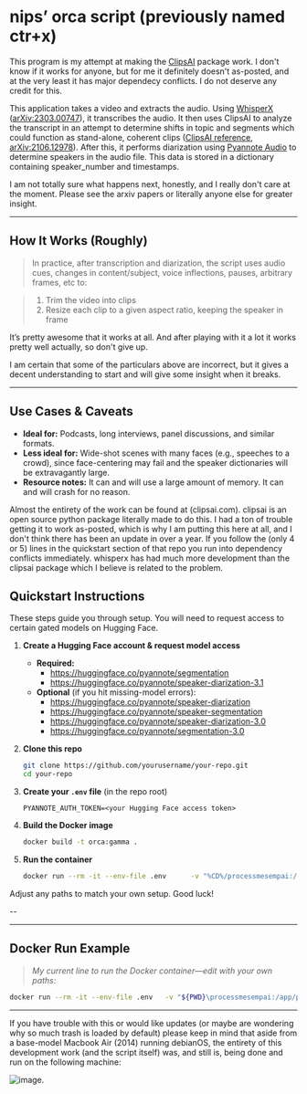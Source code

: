 # nips’ orca script (previously named ctr+x)

This program is my attempt at making the [ClipsAI](https://github.com/ClipsAI/clipsai) package work. I don't know if it works for anyone, but for me it definitely doesn't as-posted, and at the very least it has major dependecy conflicts. I do not deserve any credit for this.

This application takes a video and extracts the audio. Using [WhisperX](https://github.com/m-bain/whisperX) ([arXiv:2303.00747](https://arxiv.org/abs/2303.00747)), it transcribes the audio. It then uses ClipsAI to analyze the transcript in an attempt to determine shifts in topic and segments which could function as stand-alone, coherent clips ([ClipsAI reference](https://www.clipsai.com/references/clip), [arXiv:2106.12978](https://arxiv.org/abs/2106.12978)). After this, it performs diarization using [Pyannote Audio](https://github.com/pyannote/pyannote-audio) to determine speakers in the audio file. This data is stored in a dictionary containing speaker_number and timestamps.

I am not totally sure what happens next, honestly, and I really don't care at the moment. Please see the arxiv papers or literally anyone else for greater insight.

---

## How It Works (Roughly)
> In practice, after transcription and diarization, the script uses audio cues, changes in content/subject, voice inflections, pauses, arbitrary frames, etc to:

> 1. Trim the video into clips  
> 2. Resize each clip to a given aspect ratio, keeping the speaker in frame

It’s pretty awesome that it works at all. And after playing with it a lot it works pretty well actually, so don't give up.

I am certain that some of the particulars above are incorrect, but it gives a decent understanding to start and will give some insight when it breaks.

---

## Use Cases & Caveats

- **Ideal for:** Podcasts, long interviews, panel discussions, and similar formats.  
- **Less ideal for:** Wide-shot scenes with many faces (e.g., speeches to a crowd), since face-centering may fail and the speaker dictionaries will be extravagantly large.  
- **Resource notes:** It can and will use a large amount of memory. It can and will crash for no reason.

Almost the entirety of the work can be found at (clipsai.com). clipsai is an open source python package literally made to do this. I had a ton of trouble getting it to work as-posted, which is why I am putting this here at all, and I don't think there has been an update in over a year. If you follow the (only 4 or 5) lines in the quickstart section of that repo you run into dependency conflicts immediately. whisperx has had much more development than the clipsai package which I believe is related to the problem.

## Quickstart Instructions

These steps guide you through setup. You will need to request access to certain gated models on Hugging Face.

1. **Create a Hugging Face account & request model access**  
   - **Required:**  
     - https://huggingface.co/pyannote/segmentation  
     - https://huggingface.co/pyannote/speaker-diarization-3.1  
   - **Optional** (if you hit missing-model errors):  
     - https://huggingface.co/pyannote/speaker-diarization  
     - https://huggingface.co/pyannote/speaker-segmentation  
     - https://huggingface.co/pyannote/speaker-diarization-3.0  
     - https://huggingface.co/pyannote/segmentation-3.0  

2. **Clone this repo**  
   ```bash
   git clone https://github.com/yourusername/your-repo.git
   cd your-repo
   ```

3. **Create your `.env` file** (in the repo root)  
   ```
   PYANNOTE_AUTH_TOKEN=<your Hugging Face access token>
   ```

4. **Build the Docker image**  
   ```bash
   docker build -t orca:gamma .
   ```

5. **Run the container**  
   ```bash
   docker run --rm -it --env-file .env      -v "%CD%/processmesempai:/app/processmesempai"      -v "%CD%/bigtrouble:/app/bigtrouble"      -v "%CD%/clips:/app/clips"      -v "%USERPROFILE%/.cache/huggingface:/root/.cache/huggingface"      -v "%USERPROFILE%/.cache/torch:/root/.cache/torch"      -e INPUT_FOLDER=/app/processmesempai      -e LOG_DIR=/app/bigtrouble      -e OUTPUT_FOLDER=/app/clips      orca:gamma
   ```

Adjust any paths to match your own setup. Good luck!

--

---

## Docker Run Example

> *My current line to run the Docker container—edit with your own paths:*

```bash
docker run --rm -it --env-file .env   -v "${PWD}\processmesempai:/app/processmesempai"   -v "${PWD}\bigtrouble:/app/bigtrouble"   -v "${PWD}\clips:/app/clips"   -v "${HOME}\.cache\huggingface:/root/.cache/huggingface"   -v "${HOME}\.cache\torch:/root/.cache/torch"   -e INPUT_FOLDER=/app/processmesempai   -e LOG_DIR=/app/bigtrouble   -e OUTPUT_FOLDER=/app/clips   orca:gamma
```

---

If you have trouble with this or would like updates (or maybe are wondering why so much trash is loaded by default) please keep in mind that aside from a base-model Macbook Air (2014) running debianOS, the entirety of this development work (and the script itself) was, and still is, being done and run on the following machine:

![image](https://github.com/user-attachments/assets/7c3bd146-dce0-44f7-981d-3f4b5e5b0b99).

